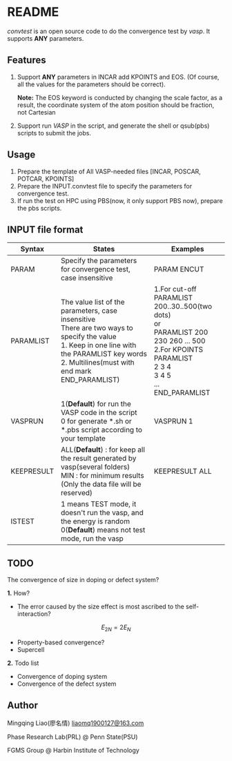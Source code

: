# README

*convtest* is an open source code to do the convergence test  by *vasp*. It supports **ANY** parameters.

## Features

1. Support **ANY** parameters in INCAR add KPOINTS and EOS. (Of course, all the values for the parameters should be correct). 

   **Note:** The EOS keyword is conducted by changing the scale factor, as a result, the coordinate system of the atom position should be fraction, not Cartesian

2. Support run *VASP* in the script, and generate the shell or qsub(pbs) scripts to submit the jobs.

## Usage

1. Prepare the template of All VASP-needed files [INCAR, POSCAR, POTCAR, KPOINTS]
2. Prepare the INPUT.convtest file to specify the parameters for convergence test.
3. If run the test on HPC using PBS(now, it only support PBS now), prepare the pbs scripts.

## INPUT file format



| Syntax     | States                                                       | Examples                                                     |
| ---------- | ------------------------------------------------------------ | ------------------------------------------------------------ |
| PARAM      | Specify the parameters for convergence test, case insensitive | PARAM    ENCUT                                               |
| PARAMLIST  | The value list of the parameters, case insensitive<br />There are two ways to specify the value<br />1. Keep in one line with the PARAMLIST key words<br />2. Multilines(must with end mark  END_PARAMLIST) | 1.For cut-off<br />PARAMLIST 200..30..500(two dots)<br />or<br />PARAMLIST 200 230 260 ... 500<br />2.For KPOINTS<br />PARAMLIST<br />2 3 4<br />3 4 5<br />...<br />END_PARAMLIST |
| VASPRUN    | 1(**Default**) for run the VASP code in the script<br />0 for generate *.sh or *.pbs script according to your template | VASPRUN 1                                                    |
| KEEPRESULT | ALL(**Default**) : for keep all the result generated by vasp(several folders)<br />MIN : for minimum results (Only the data file will be reserved) | KEEPRESULT ALL                                               |
| ISTEST     | 1 means TEST mode, it doesn't run the vasp, and the energy is random<br />0(**Default**) means not test mode, run the vasp |                                                              |

## TODO

The convergence of size in doping or defect system?

**1.** How?

- The error caused by the size effect is most ascribed to the self-interaction?

$$
E_{2N} = 2E_N
$$

- Property-based convergence? 
- Supercell

**2.** Todo list

- Convergence of doping system
- Convergence of the defect system



## Author

Mingqing Liao(廖名情)
liaomq1900127@163.com

Phase Research Lab(PRL) @ Penn State(PSU)

FGMS Group @ Harbin Institute of Technology
